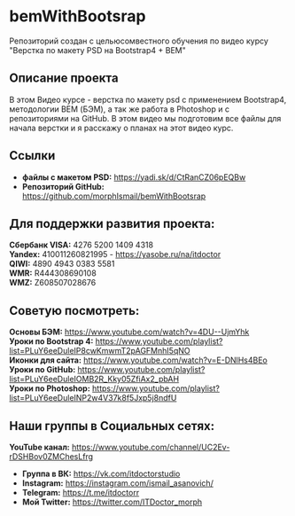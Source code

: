 # bemWithBootsrap

Репозиторий создан с цельюсомвестного обучения по видео курсу "Верстка по макету PSD на Bootstrap4 + BEM"

## Описание проекта
В этом Видео курсе - верстка по макету psd с применением Bootstrap4, методологии BEM (БЭМ), а так же работа в Photoshop и с репозиториями на GitHub. В этом видео мы подготовим все файлы для начала верстки и я расскажу о планах на этот видео курс.

## Ссылки
* __файлы с макетом PSD:__ https://yadi.sk/d/CtRanCZ06pEQBw  
* __Репозиторий GitHub:__ https://github.com/morphIsmail/bemWithBootsrap  


## Для поддержки развития проекта:
__Сбербанк VISA:__ 4276 5200 1409 4318  
__Yandex:__ 410011260821995 - https://yasobe.ru/na/itdoctor  
__QIWI:__ 4890 4943 0383 5581  
__WMR:__ R444308690108  
__WMZ:__ Z608507028676  


## Советую посмотреть:
__Основы БЭМ:__ https://www.youtube.com/watch?v=4DU--UjmYhk  
__Уроки по Bootstrap 4:__ https://www.youtube.com/playlist?list=PLuY6eeDuleIP8cwKmwmT2pAGFMnhI5qNO  
__Иконки для сайта:__ https://www.youtube.com/watch?v=E-DNlHs4BEo  
__Уроки по GitHub:__ https://www.youtube.com/playlist?list=PLuY6eeDuleIOMB2R_Kky05ZfiAx2_pbAH  
__Уроки по Photoshop:__ https://www.youtube.com/playlist?list=PLuY6eeDuleINP2w4V37k8f5Jxp5j8ndfU  


## Наши группы в Социальных сетях:  
__YouTube канал:__  https://www.youtube.com/channel/UC2Ev-rDSHBov0ZMChesLfrg  
* __Группа в ВК:__ https://vk.com/itdoctorstudio
* __Instagram:__ https://instagram.com/ismail_asanovich/
* __Telegram:__ https://t.me/itdoctorr
* __Мой Twitter:__ https://twitter.com/ITDoctor_morph
